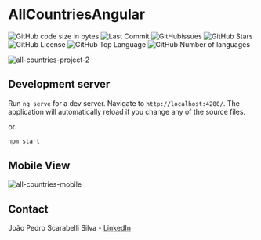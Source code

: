 # AllCountriesAngular

![GitHub code size in bytes](https://img.shields.io/github/languages/code-size/jpss14/all-countries-angular)
![Last Commit](https://img.shields.io/github/last-commit/jpss14/all-countries-angular)
![GitHubissues](https://img.shields.io/github/issues/jpss14/all-countries-angular)
![GitHub Stars](https://img.shields.io/github/stars/jpss14/all-countries-angular)
![GitHub License](https://img.shields.io/github/license/jpss14/all-countries-angular)
![GitHub Top Language](https://img.shields.io/github/languages/top/jpss14/all-countries-angular)
![GitHub Number of languages](https://img.shields.io/github/languages/count/JPSS14/all-countries-angular)

![all-countries-project-2](https://github.com/user-attachments/assets/7d070943-0ff9-4394-9be2-141cda354562)

## Development server

Run `ng serve` for a dev server. Navigate to `http://localhost:4200/`. The application will automatically reload if you change any of the source files.

or

```bash
npm start
```

## Mobile View

![all-countries-mobile](https://github.com/user-attachments/assets/2ae81f42-f4bd-4718-8c98-aadb4e97f85d)

## Contact

João Pedro Scarabelli Silva - [LinkedIn](https://www.linkedin.com/notifications/?filter=all)

